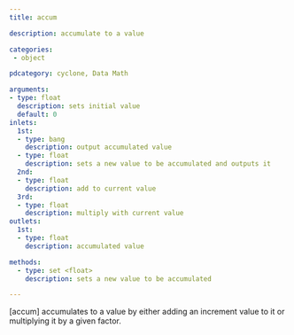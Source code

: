 ```yaml
---
title: accum

description: accumulate to a value

categories:
 - object

pdcategory: cyclone, Data Math

arguments:
- type: float
  description: sets initial value
  default: 0
inlets:
  1st:
  - type: bang
    description: output accumulated value
  - type: float
    description: sets a new value to be accumulated and outputs it
  2nd:
  - type: float
    description: add to current value
  3rd:
  - type: float
    description: multiply with current value
outlets:
  1st:
  - type: float
    description: accumulated value

methods:
  - type: set <float>
    description: sets a new value to be accumulated

---
```


[accum] accumulates to a value by either adding an increment value to it or multiplying it by a given factor.

